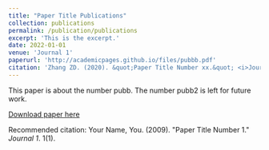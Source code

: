 ```yaml
---
title: "Paper Title Publications"
collection: publications
permalink: /publication/publications
excerpt: 'This is the excerpt.'
date: 2022-01-01
venue: 'Journal 1'
paperurl: 'http://academicpages.github.io/files/pubbb.pdf'
citation: 'Zhang ZD. (2020). &quot;Paper Title Number xx.&quot; <i>Journal xxx</i>. 1(1).'
---
```


This paper is about the number pubb. The number pubb2 is left for future work.

[Download paper here](http://academicpages.github.io/files/paper1.pdf)

Recommended citation: Your Name, You. (2009). "Paper Title Number 1." <i>Journal 1</i>. 1(1).